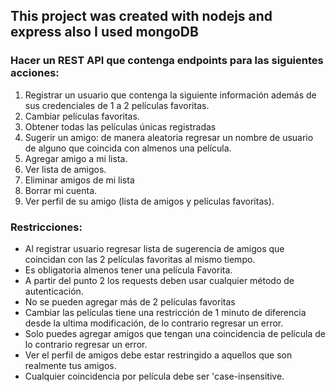 ## This project was created with nodejs and express also I used mongoDB

### Hacer un REST API que contenga endpoints para las siguientes acciones:
1. Registrar un usuario que contenga la siguiente información además de sus credenciales de 1 a 2 películas favoritas.
2. Cambiar películas favoritas.
3. Obtener todas las películas únicas registradas
4. Sugerir un amigo: de manera aleatoria regresar un nombre de usuario de alguno que coincida con almenos una película.
5. Agregar amigo a mi lista.
6. Ver lista de amigos.
7. Eliminar amigos de mi lista
8. Borrar mi cuenta.
9. Ver perfil de su amigo (lista de amigos y películas favoritas).

### Restricciones:

- Al registrar usuario regresar lista de sugerencia de amigos que coincidan con las 2 películas favoritas al mismo tiempo.
- Es obligatoria almenos tener una película Favorita.
- A partir del punto 2 los requests deben usar cualquier método de autenticación.
- No se pueden agregar más de 2 películas favoritas
- Cambiar las películas tiene una restricción de 1 minuto de diferencia desde la ultima modificación, de lo contrario regresar un error.
- Solo puedes agregar amigos que tengan una coincidencia de película de lo contrario regresar un error.
- Ver el perfil de amigos debe estar restringido a aquellos que son realmente tus amigos.
- Cualquier coincidencia por película debe ser 'case-insensitive.